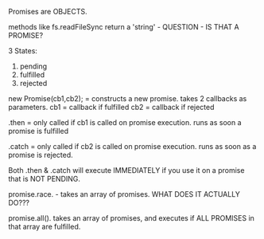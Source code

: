 Promises are OBJECTS.

methods like fs.readFileSync return a 'string' - QUESTION - IS THAT A PROMISE?

3 States:
  1. pending
  2. fulfilled
  3. rejected

new Promise(cb1,cb2); = constructs a new promise. takes 2 callbacks as parameters.
  cb1 = callback if fulfilled
  cb2 = callback if rejected

.then = only called if cb1 is called on promise execution. runs as soon a promise is fulfilled

.catch = only called if cb2 is called on promise execution. runs as soon as a promise is rejected.

Both .then & .catch will execute IMMEDIATELY if you use it on a promise that is NOT PENDING.


promise.race. - takes an array of promises. WHAT DOES IT ACTUALLY DO???

promise.all(). takes an array of promises, and executes if ALL PROMISES in that array are fulfilled.


